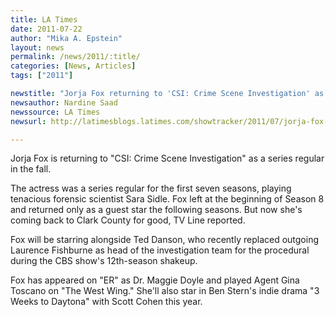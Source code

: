 ```yaml
---
title: LA Times
date: 2011-07-22
author: "Mika A. Epstein"
layout: news
permalink: /news/2011/:title/
categories: [News, Articles]
tags: ["2011"]

newstitle: "Jorja Fox returning to 'CSI: Crime Scene Investigation' as series regular  "
newsauthor: Nardine Saad
newssource: LA Times
newsurl: http://latimesblogs.latimes.com/showtracker/2011/07/jorja-fox-returning-to-csi-crime-scene-investigation-sarah-sidle-.html

---
```


Jorja Fox is returning to "CSI: Crime Scene Investigation" as a series regular in the fall.

The actress was a series regular for the first seven seasons, playing tenacious forensic scientist Sara Sidle. Fox left at the beginning of Season 8 and returned only as a guest star the following seasons. But now she's coming back to Clark County for good, TV Line reported.

Fox will be starring alongside Ted Danson, who recently replaced outgoing Laurence Fishburne as head of the investigation team for the procedural during the CBS show's 12th-season shakeup.

Fox has appeared on "ER" as Dr. Maggie Doyle and played Agent Gina Toscano on "The West Wing." She'll also star in Ben Stern's indie drama "3 Weeks to Daytona" with Scott Cohen this year.
